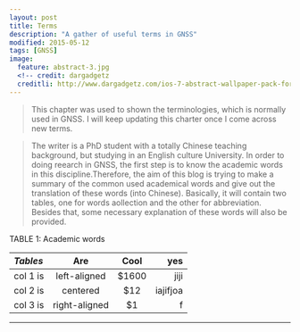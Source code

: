 ```yaml
---
layout: post
title: Terms
description: "A gather of useful terms in GNSS"
modified: 2015-05-12
tags: [GNSS]
image:
  feature: abstract-3.jpg
  <!-- credit: dargadgetz
  creditli: http://www.dargadgetz.com/ios-7-abstract-wallpaper-pack-for-iphone-5-and-ipod-touch-retina/ -->
---
```

>This chapter was used to shown the terminologies, which is normally used in GNSS. I will keep updating this charter once I come across new terms.

<!-- more -->
>The writer is a PhD student with a totally Chinese teaching background, but studying in an English culture University. In order to doing reearch in GNSS, the first step is to know the academic words in this discipline.Therefore, the aim of this blog is trying to make a summary of the common used academical words and give out the translation of these words (into Chinese). Basically, it will contain two tables, one for words aollection and the other for abbreviation. Besides that, some necessary explanation of these words will also be provided. 

<head>
<style>
/*body {
    background-color: green;
}*/

#para1 {
	color: blue;
	text-align: center;
	font-style: italic;
	font-size: 200%;
}

</style>
</head>
<p id="para1">TABLE 1: Academic words</p>

<!-- 
$$
\begin{array}{|c|c|c|c|}
\hline *Abbr* & *Full* & *Chinese* & *Explanation* \\\hline
  1  & 1/6 \\\hline
  2 & 1/6 \\\hline
  3 & 1/6fahe \\\hline
  4 & 1/6 \\\hline
  5 & 1/6 \\\hline
  6  & 1/6 \\\hline
\end{array}
$$
 -->

| *Tables*  |   Are |  Cool | yes|
|:----------|:--:|:------:|---:|
| col 1 is |  left-aligned | $1600 |jiji| \\\hline
| col 2 is |    centered   |   $12 |iajifjoa|
| col 3 is | right-aligned |    $1 |f|

<hr>

